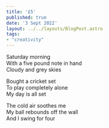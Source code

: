 ```yaml
---
title: '£5'
published: true
date: '3 Sept 2022'
layout: ../../layouts/BlogPost.astro
tags:
- "creativity"
---
```


Saturday morning  
With a five pound note in hand  
Cloudy and grey skies

Bought a cricket set  
To play completely alone  
My day is all set

The cold air soothes me  
My ball rebounds off the wall  
And I swing for four  